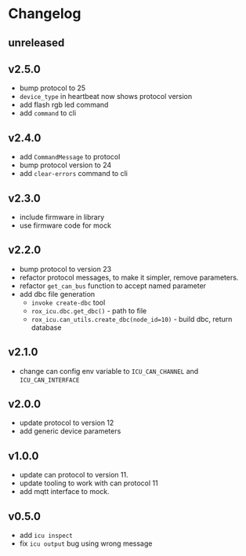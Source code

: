 # Changelog

## unreleased

## v2.5.0

* bump protocol to 25
* `device_type` in heartbeat now shows protocol version
* add flash rgb led command
* add `command` to cli

## v2.4.0

* add `CommandMessage` to protocol
* bump protocol version to 24
* add `clear-errors` command to cli


## v2.3.0

* include firmware in library
* use firmware code for mock


## v2.2.0

* bump protocol to version 23
* refactor protocol messages, to make it simpler, remove parameters.
* refactor `get_can_bus` function to accept named parameter
* add dbc file generation
    - `invoke create-dbc` tool
    - `rox_icu.dbc.get_dbc()` - path to file
    - `rox_icu.can_utils.create_dbc(node_id=10)` - build dbc, return database


## v2.1.0

* change can config env variable to `ICU_CAN_CHANNEL` and `ICU_CAN_INTERFACE`

## v2.0.0

* update protocol to version 12
* add generic device parameters


## v1.0.0

* update can protocol to version 11.
* update tooling to work with can protocol 11
* add mqtt interface to mock.


## v0.5.0

* add `icu inspect`
* fix `icu output` bug using wrong message
